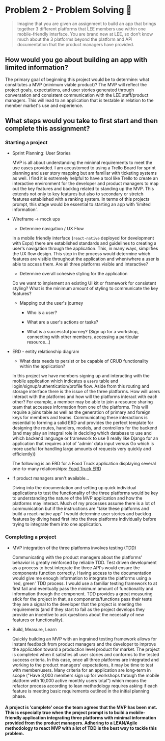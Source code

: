 # Problem 2 - Problem Solving 🤔

> Imagine that you are given an assignment to build an app that brings together 3 different platforms that LEE members use within one mobile-friendly interface. You are brand new at LEE, so don’t know much about the 3 platforms beyond the platform and API documentation that the product managers have provided.

## How would you go about building an app with limited information?

The primary goal of beginning this project would be to determine: what constitutes a MVP (minimum viable product)? The MVP will reflect the project goals, expectations, and user stories generated through conversation and consistent communication with the LEE staff/product managers. This will lead to an application that is testable in relation to the member market's use and experience.

## What steps would you take to first start and then complete this assignment?

### Starting a project

- Sprint Planning: User Stories

  MVP is all about understanding the minimal requirements to meet the use cases provided. I am accustomed to using a Trello Board for sprint planning and user story mapping but am familiar with ticketing systems as well. I find it is extremely helpful to have a tool like Trello to create an interactive environment for the developer and product managers to map out the key features and backlog related to standing up the MVP. This extends not only to key features but also to secondary or stretch features established with a ranking system. In terms of this projects prompt, this stage would be essential to starting an app with 'limited information'.

- Wireframe -> mock ups

  - Determine navigation / UX Flow

  In a mobile friendly interface (`react-native` deployed for development with Expo) there are established standards and guidelines to creating a user's navigation through the application. This, in many ways, simplifies the UX flow design. This step in the process would determine which features are visible throughout the application and when/where a user is able to access them. Are all three platforms visible and interactive?

  - Determine overall cohesive styling for the application

  Do we want to implement an existing UI kit or framework for consistent styling? What is the minimum amount of styling to communicate the key features?

  - Mapping out the user's journey

    - Who is a user?

    - What are a user's actions or tasks?

    - What is a successful journey? (Sign up for a workshop, connecting with other members, accessing a particular resource...)

- ERD - entity relationship diagram

  - What data needs to persist or be capable of CRUD functionality within the application?

  In this project we have members signing up and interacting with the mobile application which indicates a `users` table and login/signup/authentication/profile flow. Aside from this routing and storage interface there is the issue of the three platforms. How will users interact with the platforms and how will the platforms interact with each other? For example, a member may be able to join a resource sharing team that accesses information from one of the platforms. This will require a joins table as well as the generation of primary and foreign keys for members and teams. Communicating these interactions is essential to forming a solid ERD and provides the perfect template for designing the routes, handlers, models, and controllers for the backend (and may play an integral role in deciding which database to use and which backend language or framework to use (I really like Django for an application that requires a lot of 'admin' data input versus Go which is more useful for handling large amounts of requests very quickly and efficiently))

  The following is an ERD for a Food Truck application displaying several one-to-many relationships: [Food Truck ERD](https://drive.google.com/file/d/1FElOrwlEJQRSKZJbkvG068ZLp7WhOJ8k/view?usp=sharing)

- If product managers aren't available...

  Diving into the documentation and setting up quick individual applications to test the functionality of the three platforms would be key to understanding the nature of the MVP application and how the platforms may interact. Much of my processes assume there is a lot of communication but if the instructions are "take these platforms and build a react-native app" I would determine user stories and backlog features by diving head first into the three platforms individually before trying to integrate them into one application.

### Completing a project

- MVP integration of the three platforms involves testing (TDD)

  Communicating with the product managers about the platforms' behavior is greatly reinforced by reliable TDD. Test driven development as a process to best integrate the three API's would ensure the components function correctly. Having access to the documentation would give me enough information to integrate the platforms using a 'red, green' TDD process. I would use a familiar testing framework to at first fail and eventually pass the minimum amount of functionality and information through the component. TDD provides a great measuring stick for the project in that, as components/functions pass their tests they are a signal to the developer that the project is meeting the requirements (and if they start to fail as the project develops they provide an incentive to ask questions about the necessity of new features or functionality).

- Build, Measure, Learn

  Quickly building an MVP with an ingrained testing framework allows for instant feedback from product managers and the developer to improve the application toward a production level product for market. The project is completed when it satisfies all user stories and conforms to the tested success criteria. In this case, once all three platforms are integrated and working to the product managers' expectations, it may be time to test with member/users. Many criteria for an application are long-term in scope ("Have 3,000 members sign up for workshops through the mobile platform with 10,000 active monthly users total") which means the refactor process according to lean methodology requires asking if each feature is meeting basic requirements outlined in the initial planning phase.

#### A project is 'complete' once the team agrees that the MVP has been met. This is especially true when the project prompt is to build a mobile-friendly application integrating three platforms with minimal information provided from the product managers. Adhering to a LEAN/Agile methodology to react MVP with a lot of TDD is the best way to tackle this problem.
